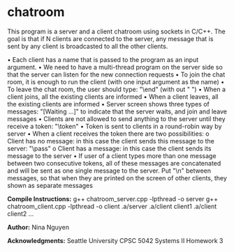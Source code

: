 # chatroom
This program is a server and a client chatroom using sockets in C/C++. The goal is that if N clients are connected to the server, any message that is sent by any client is broadcasted to all the other clients.

•	Each client has a name that is passed to the program as an input argument.
•	We need to have a multi-thread program on the server side so that the server can listen for the new connection requests
•	To join the chat room, it is enough to run the client (with one input argument as the name)
•	To leave the chat room, the user should type: "\end" (with out " ")
•	When a client joins, all the existing clients are informed
•	When a client leaves, all the existing clients are informed
•	Server screen shows three types of messages: "[Waiting ...]" to indicate that the server waits, and join and leave messages
•	Clients are not allowed to send anything to the server until they receive a token: "\token"
•	Token is sent to clients in a round-robin way by server
•	When a client receives the token there are two possibilities:
  o	Client has no message: in this case the client sends this message to the server: "\pass"
  o	Client has a message: in this case the client sends its message to the server
•	If user of a client types more than one message between two consecutive tokens, all of these messages are concatenated and will be sent as one single message to the server. Put "\n" between messages, so that when they are printed on the screen of other clients, they shown as separate messages

**Compile Instructions:**
g++ chatroom_server.cpp -lpthread -o server
g++ chatroom_client.cpp -lpthread -o client
.a/server
.a/client client1
.a/client client2
...

**Author:**
Nina Nguyen

**Acknowledgments:**
Seattle University CPSC 5042 Systems II Homework 3
